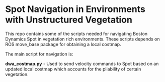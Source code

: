 # Spot Navigation in Environments with Unstructured Vegetation

This repo contains some of the scripts needed for navigating Boston Dynamics Spot in vegetation rich environments. 
These scripts depends on ROS move_base package for obtaining a local costmap.

The main script for navigation is:

**dwa_costmap.py** - Used to send velocity commands to Spot based on an updated local costmap which accounts for the pliability of certain vegetation. 